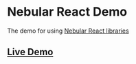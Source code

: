 # Nebular React Demo

The demo for using [Nebular React libraries](https://github.com/hirol888/nebular-react)

## [Live Demo](https://nebular-react-demo-vlx2m.ondigitalocean.app/)
